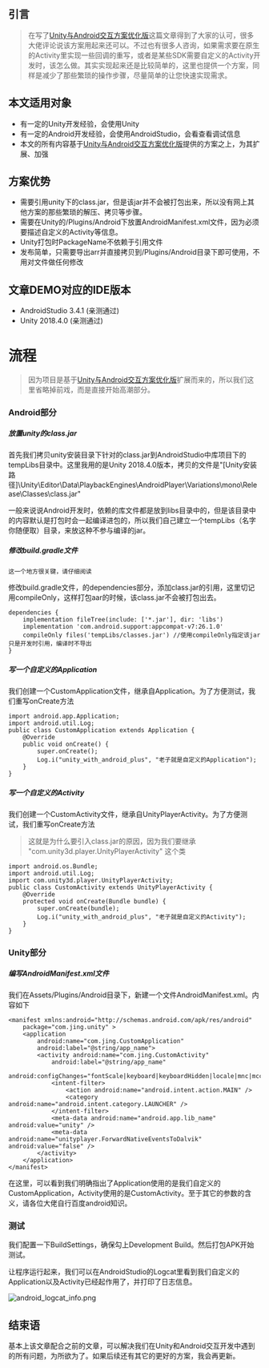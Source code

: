 ## 引言
> 在写了[Unity与Android交互方案优化版](https://www.jianshu.com/p/86b275da600e
)这篇文章得到了大家的认可，很多大佬评论说该方案用起来还可以。不过也有很多人咨询，如果需求要在原生的Activity里实现一些回调的重写，或者是某些SDK需要自定义的Activity开发时，该怎么做。其实实现起来还是比较简单的，这里也提供一个方案，同样是减少了那些繁琐的操作步骤，尽量简单的让您快速实现需求。

## 本文适用对象
* 有一定的Unity开发经验，会使用Unity
* 有一定的Android开发经验，会使用AndroidStudio，会看查看调试信息
* 本文的所有内容基于[Unity与Android交互方案优化版](https://www.jianshu.com/p/86b275da600e
)提供的方案之上，为其扩展、加强

## 方案优势
* 需要引用unity下的class.jar，但是该jar并不会被打包出来，所以没有网上其他方案的那些繁琐的解压、拷贝等步骤。
* 需要在Unity的/Plugins/Android下放置AndroidManifest.xml文件，因为必须要描述自定义的Activity等信息。
* Unity打包时PackageName不依赖于引用文件
* 发布简单，只需要导出arr并直接拷贝到/Plugins/Android目录下即可使用，不用对文件做任何修改


## 文章DEMO对应的IDE版本
* AndroidStudio 3.4.1     (亲测通过) 
* Unity 2018.4.0          (亲测通过) 

# 流程

> 因为项目是基于[Unity与Android交互方案优化版](https://www.jianshu.com/p/86b275da600e
)扩展而来的，所以我们这里省略掉前戏，而是直接开始高潮部分。

### Android部分

##### 放置unity的class.jar
首先我们拷贝unity安装目录下针对的class.jar到AndroidStudio中库项目下的tempLibs目录中。这里我用的是Unity 2018.4.0版本，拷贝的文件是"[Unity安装路径]\Unity\Editor\Data\PlaybackEngines\AndroidPlayer\Variations\mono\Release\Classes\class.jar"

一般来说说Android开发时，依赖的库文件都是放到libs目录中的，但是该目录中的内容默认是打包时会一起编译进包的，所以我们自己建立一个tempLibs（名字你随便取）目录，来放这种不参与编译的jar。

##### 修改build.gradle文件

```
这一个地方很关键，请仔细阅读
```

修改build.gradle文件，的dependencies部分，添加class.jar的引用，这里切记用compileOnly，这样打包aar的时候，该class.jar不会被打包出去。

```
dependencies {
    implementation fileTree(include: ['*.jar'], dir: 'libs')
    implementation 'com.android.support:appcompat-v7:26.1.0'
    compileOnly files('tempLibs/classes.jar') //使用compileOnly指定该jar只是开发时引用，编译时不导出
}
```

##### 写一个自定义的Application

我们创建一个CustomApplication文件，继承自Application。为了方便测试，我们重写onCreate方法
```
import android.app.Application;
import android.util.Log;
public class CustomApplication extends Application {
    @Override
    public void onCreate() {
        super.onCreate();
        Log.i("unity_with_android_plus", "老子就是自定义的Application");
    }
}
```

##### 写一个自定义的Activity

我们创建一个CustomActivity文件，继承自UnityPlayerActivity。为了方便测试，我们重写onCreate方法

>这就是为什么要引入class.jar的原因，因为我们要继承 "com.unity3d.player.UnityPlayerActivity" 这个类

```
import android.os.Bundle;
import android.util.Log;
import com.unity3d.player.UnityPlayerActivity;
public class CustomActivity extends UnityPlayerActivity {
    @Override
    protected void onCreate(Bundle bundle) {
        super.onCreate(bundle);
        Log.i("unity_with_android_plus", "老子就是自定义的Activity");
    }
}
```

### Unity部分

##### 编写AndroidManifest.xml文件

我们在Assets/Plugins/Android目录下，新建一个文件AndroidManifest.xml。内容如下

```
<manifest xmlns:android="http://schemas.android.com/apk/res/android"
    package="com.jing.unity" >
    <application
        android:name="com.jing.CustomApplication"
        android:label="@string/app_name">
        <activity android:name="com.jing.CustomActivity"
            android:label="@string/app_name"
            android:configChanges="fontScale|keyboard|keyboardHidden|locale|mnc|mcc|navigation|orientation|screenLayout|screenSize|smallestScreenSize|uiMode|touchscreen">
            <intent-filter>
                <action android:name="android.intent.action.MAIN" />
                <category android:name="android.intent.category.LAUNCHER" />
            </intent-filter>
            <meta-data android:name="android.app.lib_name" android:value="unity" />
            <meta-data android:name="unityplayer.ForwardNativeEventsToDalvik" android:value="false" />
        </activity>
    </application>
</manifest>
```

在这里，可以看到我们明确指出了Application使用的是我们自定义的CustomApplication，Activity使用的是CustomActivity。至于其它的参数的含义，请各位大佬自行百度android知识。

### 测试

我们配置一下BuildSettings，确保勾上Development Build。然后打包APK开始测试。

让程序运行起来，我们可以在AndroidStudio的Logcat里看到我们自定义的Application以及Activity已经起作用了，并打印了日志信息。

![android_logcat_info.png](https://upload-images.jianshu.io/upload_images/9825434-625ddf32722f0f75.png?imageMogr2/auto-orient/strip%7CimageView2/2/w/1240)

## 结束语
基本上该文章配合之前的文章，可以解决我们在Unity和Android交互开发中遇到的所有问题，为所欲为了。如果后续还有其它的更好的方案，我会再更新。
